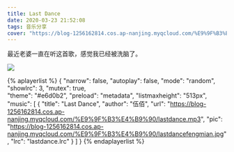 ```yaml
---
title: Last Dance
date: 2020-03-23 21:52:08
tags: 音乐分享
cover: "https://blog-1256162814.cos.ap-nanjing.myqcloud.com/%E9%9F%B3%E4%B9%90/lastdancedafengmian.jpg"
---
```


最近老婆一直在听这首歌，感觉我已经被洗脑了。

![](https://blog-1256162814.cos.ap-nanjing.myqcloud.com/%E9%9F%B3%E4%B9%90/lastdancedafengmian.jpg)
<!-- more -->
{% aplayerlist %}
{
    "narrow": false,
    "autoplay": false,
    "mode": "random",       
    "showlrc": 3, 
    "mutex": true,   
    "theme": "#e6d0b2",
    "preload": "metadata",
    "listmaxheight": "513px",
    "music": [
        {
            "title": "Last Dance",
            "author": "伍佰",
            "url": "https://blog-1256162814.cos.ap-nanjing.myqcloud.com/%E9%9F%B3%E4%B9%90/lastdance.mp3",
            "pic": "https://blog-1256162814.cos.ap-nanjing.myqcloud.com/%E9%9F%B3%E4%B9%90/lastdancefengmian.jpg",
            "lrc": "lastdance.lrc"
        }
    ]
}
{% endaplayerlist %}